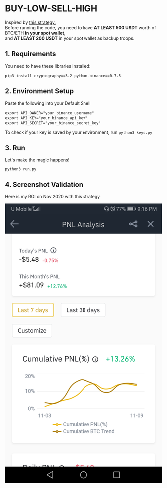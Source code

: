 # BUY-LOW-SELL-HIGH
Inspired by [this strategy.](https://medium.com/@Grandecoffee/how-to-never-lose-money-in-the-stock-market-again-2a1f48c86c45)  
Before running the code, you need to have **AT LEAST 500 USDT** worth of BTC/ETH **in your spot wallet**,  
and **AT LEAST 200 USDT** in your spot wallet as backup troops.

## 1. Requirements
You need to have these libraries installed:
```
pip3 install cryptography==3.2 python-binance==0.7.5
```
## 2. Environment Setup
Paste the following into your Default Shell
```
export API_OWNER="your_binance_username"
export API_KEY="your_binance_api_key"
export API_SECRET="your_binance_secret_key"
```
To check if your key is saved by your environment, run `python3 keys.py`

## 3. Run
Let's make the magic happens!
```
python3 run.py
```

## 4. Screenshot Validation
Here is my ROI on Nov 2020 with this strategy
<p align="center">
  <img src="screenshot.jpg">
</p>

